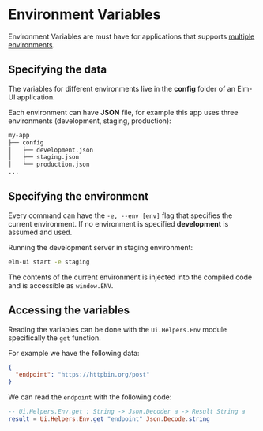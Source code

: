 # Environment Variables
Environment Variables are must have for applications that supports [multiple environments](https://en.wikipedia.org/wiki/Deployment_environment).

## Specifying the data
The variables for different environments live in the **config** folder of an
Elm-UI application.

Each environment can have **JSON** file, for example this app uses three
environments (development, staging, production):

```bash
my-app
├── config
│   ├── development.json
│   ├── staging.json
│   └── production.json
...
```

## Specifying the environment
Every command can have the `-e, --env [env]` flag that specifies the current
environment. If no environment is specified **development** is assumed and used.

Running the development server in staging environment:

```bash
elm-ui start -e staging
```

The contents of the current environment is injected into the compiled code and
is accessible as `window.ENV`.

## Accessing the variables
Reading the variables can be done with the `Ui.Helpers.Env` module specifically
the `get` function.

For example we have the following data:
```json
{
  "endpoint": "https://httpbin.org/post"
}
```

We can read the `endpoint` with the following code:
```elm
-- Ui.Helpers.Env.get : String -> Json.Decoder a -> Result String a
result = Ui.Helpers.Env.get "endpoint" Json.Decode.string
```
